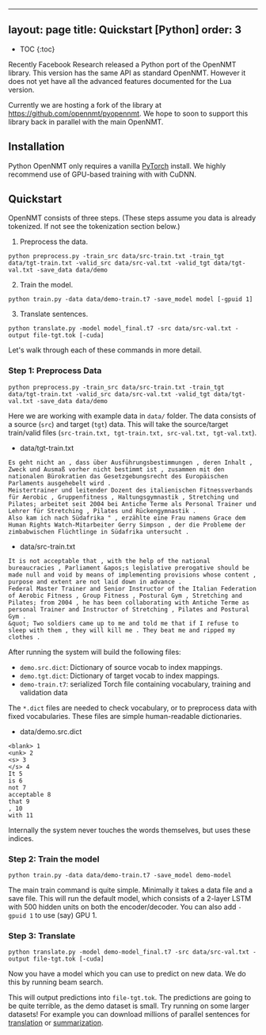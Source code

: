 
---
layout: page
title: Quickstart [Python]
order: 3
---

* TOC
{:toc}

Recently Facebook Research released a Python port of the OpenNMT library. This version has the same API as standard OpenNMT. 
However it does not yet have all the advanced features documented for the Lua version. 

Currently we are hosting a fork of the library at https://github.com/opennmt/pyopennmt. We hope to soon to support this library back
in parallel with the main OpenNMT.

## Installation

Python OpenNMT only requires a vanilla <a href="http://pytorch.org">PyTorch</a> install. We highly recommend use of GPU-based training with with CuDNN.

## Quickstart

OpenNMT consists of three steps. (These steps assume you data is already tokenized. If not see the tokenization section below.)


1) Preprocess the data.

```python preprocess.py -train_src data/src-train.txt -train_tgt data/tgt-train.txt -valid_src data/src-val.txt -valid_tgt data/tgt-val.txt -save_data data/demo```

2) Train the model.

```python train.py -data data/demo-train.t7 -save_model model [-gpuid 1]```

3) Translate sentences.

```python translate.py -model model_final.t7 -src data/src-val.txt -output file-tgt.tok [-cuda]```

Let's walk through each of these commands in more detail. 

### Step 1: Preprocess Data

```python preprocess.py -train_src data/src-train.txt -train_tgt data/tgt-train.txt -valid_src data/src-val.txt -valid_tgt data/tgt-val.txt -save_data data/demo```

Here we are working with example data in `data/` folder.
The data consists of a source (`src`) and target (`tgt`) data.
This will take the source/target train/valid files (`src-train.txt, tgt-train.txt,
src-val.txt, tgt-val.txt`). 

* data/tgt-train.txt

```
Es geht nicht an , dass über Ausführungsbestimmungen , deren Inhalt , Zweck und Ausmaß vorher nicht bestimmt ist , zusammen mit den nationalen Bürokratien das Gesetzgebungsrecht des Europäischen Parlaments ausgehebelt wird .
Meistertrainer und leitender Dozent des italienischen Fitnessverbands für Aerobic , Gruppenfitness , Haltungsgymnastik , Stretching und Pilates; arbeitet seit 2004 bei Antiche Terme als Personal Trainer und Lehrer für Stretching , Pilates und Rückengymnastik .
Also kam ich nach Südafrika " , erzählte eine Frau namens Grace dem Human Rights Watch-Mitarbeiter Gerry Simpson , der die Probleme der zimbabwischen Flüchtlinge in Südafrika untersucht .
```

* data/src-train.txt

```
It is not acceptable that , with the help of the national bureaucracies , Parliament &apos;s legislative prerogative should be made null and void by means of implementing provisions whose content , purpose and extent are not laid down in advance .
Federal Master Trainer and Senior Instructor of the Italian Federation of Aerobic Fitness , Group Fitness , Postural Gym , Stretching and Pilates; from 2004 , he has been collaborating with Antiche Terme as personal Trainer and Instructor of Stretching , Pilates and Postural Gym .
&quot; Two soldiers came up to me and told me that if I refuse to sleep with them , they will kill me . They beat me and ripped my clothes .
```

After running the system will build the following files:

* `demo.src.dict`: Dictionary of source vocab to index mappings.
* `demo.tgt.dict`: Dictionary of target vocab to index mappings.
* `demo-train.t7`: serialized Torch file containing vocabulary, training and validation data

The `*.dict` files are needed to check vocabulary, or to preprocess data with fixed vocabularies.
These files are simple human-readable dictionaries.

* data/demo.src.dict

```
<blank> 1
<unk> 2
<s> 3
</s> 4
It 5
is 6
not 7
acceptable 8
that 9
, 10
with 11
```

Internally the system never touches the words themselves, but uses these indices.

### Step 2: Train the model

```
python train.py -data data/demo-train.t7 -save_model demo-model
```

The main train command is quite simple. Minimally it takes a data file
and a save file.  This will run the default model, which consists of a
2-layer LSTM with 500 hidden units on both the encoder/decoder. You
can also add `-gpuid 1` to use (say) GPU 1.



### Step 3: Translate

```
python translate.py -model demo-model_final.t7 -src data/src-val.txt -output file-tgt.tok [-cuda]
```

Now you have a model which you can use to predict on new data. We do this by running beam search.

This will output predictions into `file-tgt.tok`. The predictions are going to be quite terrible,
as the demo dataset is small. Try running on some larger datasets! For example you can download
millions of parallel sentences for [translation](http://www.statmt.org/wmt15/translation-task.html)
or [summarization](https://github.com/harvardnlp/sent-summary).


